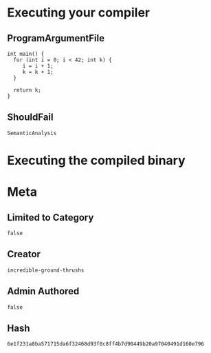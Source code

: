 # Executing your compiler

## ProgramArgumentFile

```
int main() {
  for (int i = 0; i < 42; int k) {
     i = i + 1;
     k = k + 1;
  }

  return k;
}
```

## ShouldFail

```
SemanticAnalysis
```

# Executing the compiled binary

# Meta

## Limited to Category

```
false
```

## Creator

```
incredible-ground-thrushs
```

## Admin Authored

```
false
```

## Hash

```
6e1f231a8ba571715da6f32468d93f0c8ff4b7d90449b20a97040491d160e796
```
